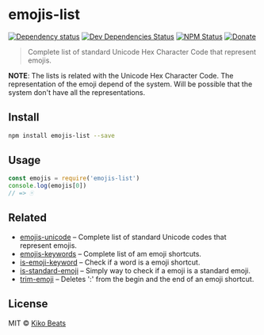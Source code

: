 # emojis-list

[![Dependency status](http://img.shields.io/david/Kikobeats/emojis-list.svg?style=flat-square)](https://david-dm.org/Kikobeats/emojis-list)
[![Dev Dependencies Status](http://img.shields.io/david/dev/Kikobeats/emojis-list.svg?style=flat-square)](https://david-dm.org/Kikobeats/emojis-list#info=devDependencies)
[![NPM Status](http://img.shields.io/npm/dm/emojis-list.svg?style=flat-square)](https://www.npmjs.org/package/emojis-list)
[![Donate](https://img.shields.io/badge/donate-paypal-blue.svg?style=flat-square)](https://paypal.me/kikobeats)

> Complete list of standard Unicode Hex Character Code that represent emojis.

**NOTE**: The lists is related with the Unicode Hex Character Code. The representation of the emoji depend of the system. Will be possible that the system don't have all the representations.

## Install

```bash
npm install emojis-list --save
```

## Usage

```js
const emojis = require('emojis-list')
console.log(emojis[0])
// => 🀄
```

## Related

* [emojis-unicode](https://github.com/Kikobeats/emojis-unicode) – Complete list of standard Unicode codes that represent emojis.
* [emojis-keywords](https://github.com/Kikobeats/emojis-keywords) – Complete list of am emoji shortcuts.
* [is-emoji-keyword](https://github.com/Kikobeats/is-emoji-keyword) – Check if a word is a emoji shortcut.
* [is-standard-emoji](https://github.com/kikobeats/is-standard-emoji) – Simply way to check if a emoji is a standard emoji.
* [trim-emoji](https://github.com/Kikobeats/trim-emoji) – Deletes ':' from the begin and the end of an emoji shortcut.

## License

MIT © [Kiko Beats](http://www.kikobeats.com)

